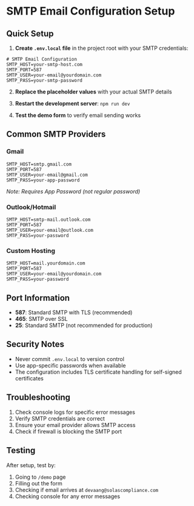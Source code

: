 # SMTP Email Configuration Setup

## Quick Setup

1. **Create `.env.local` file** in the project root with your SMTP credentials:

```env
# SMTP Email Configuration
SMTP_HOST=your-smtp-host.com
SMTP_PORT=587
SMTP_USER=your-email@yourdomain.com
SMTP_PASS=your-smtp-password
```

2. **Replace the placeholder values** with your actual SMTP details

3. **Restart the development server**: `npm run dev`

4. **Test the demo form** to verify email sending works

## Common SMTP Providers

### Gmail
```env
SMTP_HOST=smtp.gmail.com
SMTP_PORT=587
SMTP_USER=your-email@gmail.com
SMTP_PASS=your-app-password
```
*Note: Requires App Password (not regular password)*

### Outlook/Hotmail
```env
SMTP_HOST=smtp-mail.outlook.com
SMTP_PORT=587
SMTP_USER=your-email@outlook.com
SMTP_PASS=your-password
```

### Custom Hosting
```env
SMTP_HOST=mail.yourdomain.com
SMTP_PORT=587
SMTP_USER=your-email@yourdomain.com
SMTP_PASS=your-password
```

## Port Information
- **587**: Standard SMTP with TLS (recommended)
- **465**: SMTP over SSL
- **25**: Standard SMTP (not recommended for production)

## Security Notes
- Never commit `.env.local` to version control
- Use app-specific passwords when available
- The configuration includes TLS certificate handling for self-signed certificates

## Troubleshooting
1. Check console logs for specific error messages
2. Verify SMTP credentials are correct
3. Ensure your email provider allows SMTP access
4. Check if firewall is blocking the SMTP port

## Testing
After setup, test by:
1. Going to `/demo` page
2. Filling out the form
3. Checking if email arrives at `devaang@solascompliance.com`
4. Checking console for any error messages
